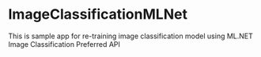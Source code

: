 # ImageClassificationMLNet
This is sample app for re-training image classification model using ML.NET Image Classification Preferred API
